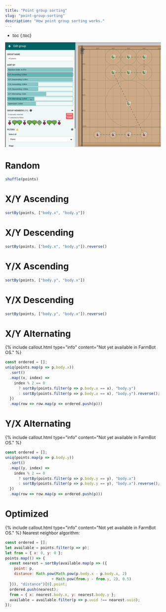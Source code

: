 ```yaml
---
title: "Point group sorting"
slug: "point-group-sorting"
description: "How point group sorting works."
---
```


* toc
{:toc}

![group sort methods](_images/yx_alternating.png)

# Random
```javascript
shuffle(points)
```

# X/Y Ascending
```javascript
sortBy(points, ["body.x", "body.y"])
```

# X/Y Descending
```javascript
sortBy(points, ["body.x", "body.y"]).reverse()
```

# Y/X Ascending
```javascript
sortBy(points, ["body.y", "body.x"])
```

# Y/X Descending
```javascript
sortBy(points, ["body.y", "body.x"]).reverse()
```

# X/Y Alternating
{% include callout.html type="info" content="Not yet available in FarmBot OS." %}
```javascript
const ordered = [];
uniq(points.map(p => p.body.x))
  .sort()
  .map((x, index) =>
    index % 2 == 0
      ? sortBy(points.filter(p => p.body.x == x), "body.y")
      : sortBy(points.filter(p => p.body.x == x), "body.y").reverse();
  })
  .map(row => row.map(p => ordered.push(p)))
```

# Y/X Alternating
{% include callout.html type="info" content="Not yet available in FarmBot OS." %}
```javascript
const ordered = [];
uniq(points.map(p => p.body.y))
  .sort()
  .map((y, index) =>
    index % 2 == 0
      ? sortBy(points.filter(p => p.body.y == y), "body.x")
      : sortBy(points.filter(p => p.body.y == y), "body.x").reverse();
  })
  .map(row => row.map(p => ordered.push(p)))
```

# Optimized
{% include callout.html type="info" content="Not yet available in FarmBot OS." %}
Nearest neighbor algorithm:

```javascript
const ordered = [];
let available = points.filter(p => p);
let from = { x: 0, y: 0 };
points.map(() => {
  const nearest = sortBy(available.map(p => ({
    point: p,
    distance: Math.pow(Math.pow(p.body.x - p.body.x, 2)
                     + Math.pow(from.y - from.y, 2), 0.5)
  })), "distance")[0].point;
  ordered.push(nearest);
  from = { x: nearest.body.x, y: nearest.body.y };
  available = available.filter(p => p.uuid !== nearest.uuid);
});
```
